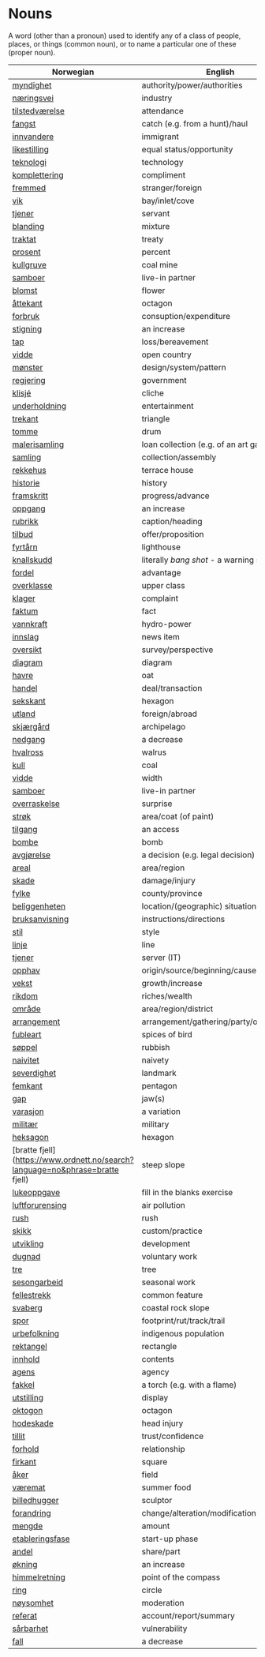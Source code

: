 # Nouns

A word (other than a pronoun) used to identify any of a class of people, places, or things (common noun), or to name a particular one of these (proper noun).

| Norwegian | English | Gender |
| --- | --- | --- |
| [myndighet](https://www.ordnett.no/search?language=no&phrase=myndighet) | authority/power/authorities | m |
| [næringsvei](https://www.ordnett.no/search?language=no&phrase=næringsvei) | industry | m |
| [tilstedværelse](https://www.ordnett.no/search?language=no&phrase=tilstedværelse) | attendance | i |
| [fangst](https://www.ordnett.no/search?language=no&phrase=fangst) | catch (e.g. from a hunt)/haul | m |
| [innvandere](https://www.ordnett.no/search?language=no&phrase=innvandere) | immigrant | m |
| [likestilling](https://www.ordnett.no/search?language=no&phrase=likestilling) | equal status/opportunity | m |
| [teknologi](https://www.ordnett.no/search?language=no&phrase=teknologi) | technology | m |
| [komplettering](https://www.ordnett.no/search?language=no&phrase=komplettering) | compliment | m |
| [fremmed](https://www.ordnett.no/search?language=no&phrase=fremmed) | stranger/foreign | m |
| [vik](https://www.ordnett.no/search?language=no&phrase=vik) | bay/inlet/cove | m |
| [tjener](https://www.ordnett.no/search?language=no&phrase=tjener) | servant | m |
| [blanding](https://www.ordnett.no/search?language=no&phrase=blanding) | mixture | m |
| [traktat](https://www.ordnett.no/search?language=no&phrase=traktat) | treaty | m |
| [prosent](https://www.ordnett.no/search?language=no&phrase=prosent) | percent | m |
| [kullgruve](https://www.ordnett.no/search?language=no&phrase=kullgruve) | coal mine | m |
| [samboer](https://www.ordnett.no/search?language=no&phrase=samboer) | live-in partner | m |
| [blomst](https://www.ordnett.no/search?language=no&phrase=blomst) | flower | m |
| [åttekant](https://www.ordnett.no/search?language=no&phrase=åttekant) | octagon | m |
| [forbruk](https://www.ordnett.no/search?language=no&phrase=forbruk) | consuption/expenditure | i |
| [stigning](https://www.ordnett.no/search?language=no&phrase=stigning) | an increase | m |
| [tap](https://www.ordnett.no/search?language=no&phrase=tap) | loss/bereavement | i |
| [vidde](https://www.ordnett.no/search?language=no&phrase=vidde) | open country | m |
| [mønster](https://www.ordnett.no/search?language=no&phrase=mønster) | design/system/pattern | i |
| [regjering](https://www.ordnett.no/search?language=no&phrase=regjering) | government | m |
| [klisjé](https://www.ordnett.no/search?language=no&phrase=klisjé) | cliche | m |
| [underholdning](https://www.ordnett.no/search?language=no&phrase=underholdning) | entertainment | m |
| [trekant](https://www.ordnett.no/search?language=no&phrase=trekant) | triangle | m |
| [tomme](https://www.ordnett.no/search?language=no&phrase=tomme) | drum | m |
| [malerisamling](https://www.ordnett.no/search?language=no&phrase=malerisamling) | loan collection (e.g. of an art gallery) | m |
| [samling](https://www.ordnett.no/search?language=no&phrase=samling) | collection/assembly | m |
| [rekkehus](https://www.ordnett.no/search?language=no&phrase=rekkehus) | terrace house | i |
| [historie](https://www.ordnett.no/search?language=no&phrase=historie) | history | m/f |
| [framskritt](https://www.ordnett.no/search?language=no&phrase=framskritt) | progress/advance | i |
| [oppgang](https://www.ordnett.no/search?language=no&phrase=oppgang) | an increase | m |
| [rubrikk](https://www.ordnett.no/search?language=no&phrase=rubrikk) | caption/heading | m |
| [tilbud](https://www.ordnett.no/search?language=no&phrase=tilbud) | offer/proposition | i |
| [fyrtårn](https://www.ordnett.no/search?language=no&phrase=fyrtårn) | lighthouse | i |
| [knallskudd](https://www.ordnett.no/search?language=no&phrase=knallskudd) | literally _bang shot_ - a warning shot gun | i |
| [fordel](https://www.ordnett.no/search?language=no&phrase=fordel) | advantage | m |
| [overklasse](https://www.ordnett.no/search?language=no&phrase=overklasse) | upper class | m |
| [klager](https://www.ordnett.no/search?language=no&phrase=klager) | complaint | m |
| [faktum](https://www.ordnett.no/search?language=no&phrase=faktum) | fact | i |
| [vannkraft](https://www.ordnett.no/search?language=no&phrase=vannkraft) | hydro-power | m |
| [innslag](https://www.ordnett.no/search?language=no&phrase=innslag) | news item | i |
| [oversikt](https://www.ordnett.no/search?language=no&phrase=oversikt) | survey/perspective | m |
| [diagram](https://www.ordnett.no/search?language=no&phrase=diagram) | diagram | i |
| [havre](https://www.ordnett.no/search?language=no&phrase=havre) | oat | m |
| [handel](https://www.ordnett.no/search?language=no&phrase=handel) | deal/transaction | m |
| [sekskant](https://www.ordnett.no/search?language=no&phrase=sekskant) | hexagon | m |
| [utland](https://www.ordnett.no/search?language=no&phrase=utland) | foreign/abroad | m |
| [skjærgård](https://www.ordnett.no/search?language=no&phrase=skjærgård) | archipelago | m |
| [nedgang](https://www.ordnett.no/search?language=no&phrase=nedgang) | a decrease | m |
| [hvalross](https://www.ordnett.no/search?language=no&phrase=hvalross) | walrus | m |
| [kull](https://www.ordnett.no/search?language=no&phrase=kull) | coal | i |
| [vidde](https://www.ordnett.no/search?language=no&phrase=vidde) | width | m/f |
| [samboer](https://www.ordnett.no/search?language=no&phrase=samboer) | live-in partner | m |
| [overraskelse](https://www.ordnett.no/search?language=no&phrase=overraskelse) | surprise | m |
| [strøk](https://www.ordnett.no/search?language=no&phrase=strøk) | area/coat (of paint) | i |
| [tilgang](https://www.ordnett.no/search?language=no&phrase=tilgang) | an access | i |
| [bombe](https://www.ordnett.no/search?language=no&phrase=bombe) | bomb | m |
| [avgjørelse](https://www.ordnett.no/search?language=no&phrase=avgjørelse) | a decision (e.g. legal decision) | m |
| [areal](https://www.ordnett.no/search?language=no&phrase=areal) | area/region | i |
| [skade](https://www.ordnett.no/search?language=no&phrase=skade) | damage/injury | m |
| [fylke](https://www.ordnett.no/search?language=no&phrase=fylke) | county/province | i |
| [beliggenheten](https://www.ordnett.no/search?language=no&phrase=beliggenheten) | location/(geographic) situation | m/f |
| [bruksanvisning](https://www.ordnett.no/search?language=no&phrase=bruksanvisning) | instructions/directions | m |
| [stil](https://www.ordnett.no/search?language=no&phrase=stil) | style | m |
| [linje](https://www.ordnett.no/search?language=no&phrase=linje) | line | m |
| [tjener](https://www.ordnett.no/search?language=no&phrase=tjener) | server (IT) | m |
| [opphav](https://www.ordnett.no/search?language=no&phrase=opphav) | origin/source/beginning/cause | i |
| [vekst](https://www.ordnett.no/search?language=no&phrase=vekst) | growth/increase | m |
| [rikdom](https://www.ordnett.no/search?language=no&phrase=rikdom) | riches/wealth | m |
| [område](https://www.ordnett.no/search?language=no&phrase=område) | area/region/district | i |
| [arrangement](https://www.ordnett.no/search?language=no&phrase=arrangement) | arrangement/gathering/party/organisation | i |
| [fubleart](https://www.ordnett.no/search?language=no&phrase=fubleart) | spices of bird | m/f |
| [søppel](https://www.ordnett.no/search?language=no&phrase=søppel) | rubbish | i |
| [naivitet](https://www.ordnett.no/search?language=no&phrase=naivitet) | naivety | m |
| [severdighet](https://www.ordnett.no/search?language=no&phrase=severdighet) | landmark | m |
| [femkant](https://www.ordnett.no/search?language=no&phrase=femkant) | pentagon | m |
| [gap](https://www.ordnett.no/search?language=no&phrase=gap) | jaw(s) | m |
| [varasjon](https://www.ordnett.no/search?language=no&phrase=varasjon) | a variation | m |
| [militær](https://www.ordnett.no/search?language=no&phrase=militær) | military | m |
| [heksagon](https://www.ordnett.no/search?language=no&phrase=heksagon) | hexagon | m |
| [bratte fjell](https://www.ordnett.no/search?language=no&phrase=bratte fjell) | steep slope | m |
| [lukeoppgave](https://www.ordnett.no/search?language=no&phrase=lukeoppgave) | fill in the blanks exercise | m |
| [luftforurensing](https://www.ordnett.no/search?language=no&phrase=luftforurensing) | air pollution | m |
| [rush](https://www.ordnett.no/search?language=no&phrase=rush) | rush | i |
| [skikk](https://www.ordnett.no/search?language=no&phrase=skikk) | custom/practice | m |
| [utvikling](https://www.ordnett.no/search?language=no&phrase=utvikling) | development | m |
| [dugnad](https://www.ordnett.no/search?language=no&phrase=dugnad) | voluntary work | m |
| [tre](https://www.ordnett.no/search?language=no&phrase=tre) | tree | i |
| [sesongarbeid](https://www.ordnett.no/search?language=no&phrase=sesongarbeid) | seasonal work | i |
| [fellestrekk](https://www.ordnett.no/search?language=no&phrase=fellestrekk) | common feature | i |
| [svaberg](https://www.ordnett.no/search?language=no&phrase=svaberg) | coastal rock slope | i |
| [spor](https://www.ordnett.no/search?language=no&phrase=spor) | footprint/rut/track/trail | i |
| [urbefolkning](https://www.ordnett.no/search?language=no&phrase=urbefolkning) | indigenous population | m |
| [rektangel](https://www.ordnett.no/search?language=no&phrase=rektangel) | rectangle | i |
| [innhold](https://www.ordnett.no/search?language=no&phrase=innhold) | contents | i |
| [agens](https://www.ordnett.no/search?language=no&phrase=agens) | agency | m |
| [fakkel](https://www.ordnett.no/search?language=no&phrase=fakkel) | a torch (e.g. with a flame) | m |
| [utstilling](https://www.ordnett.no/search?language=no&phrase=utstilling) | display | m |
| [oktogon](https://www.ordnett.no/search?language=no&phrase=oktogon) | octagon | m |
| [hodeskade](https://www.ordnett.no/search?language=no&phrase=hodeskade) | head injury | m |
| [tillit](https://www.ordnett.no/search?language=no&phrase=tillit) | trust/confidence | m |
| [forhold](https://www.ordnett.no/search?language=no&phrase=forhold) | relationship | i |
| [firkant](https://www.ordnett.no/search?language=no&phrase=firkant) | square | m |
| [åker](https://www.ordnett.no/search?language=no&phrase=åker) | field | m |
| [væremat](https://www.ordnett.no/search?language=no&phrase=væremat) | summer food | m |
| [billedhugger](https://www.ordnett.no/search?language=no&phrase=billedhugger) | sculptor | m |
| [forandring](https://www.ordnett.no/search?language=no&phrase=forandring) | change/alteration/modification | m |
| [mengde](https://www.ordnett.no/search?language=no&phrase=mengde) | amount | m |
| [etableringsfase](https://www.ordnett.no/search?language=no&phrase=etableringsfase) | start-up phase | m |
| [andel](https://www.ordnett.no/search?language=no&phrase=andel) | share/part | m |
| [økning](https://www.ordnett.no/search?language=no&phrase=økning) | an increase | m |
| [himmelretning](https://www.ordnett.no/search?language=no&phrase=himmelretning) | point of the compass | m |
| [ring](https://www.ordnett.no/search?language=no&phrase=ring) | circle | m |
| [nøysomhet](https://www.ordnett.no/search?language=no&phrase=nøysomhet) | moderation | m |
| [referat](https://www.ordnett.no/search?language=no&phrase=referat) | account/report/summary | i |
| [sårbarhet](https://www.ordnett.no/search?language=no&phrase=sårbarhet) | vulnerability | m |
| [fall](https://www.ordnett.no/search?language=no&phrase=fall) | a decrease | i |

